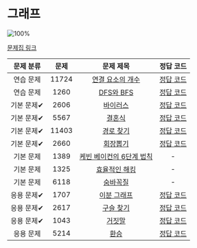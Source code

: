# 그래프

![100%](https://progress-bar.dev/10/?scale=13&title=progress&width=500&color=babaca&suffix=/13)

[문제집 링크](https://www.acmicpc.net/workbook/view/9562)

| 문제 분류 | 문제 | 문제 제목 | 정답 코드 |
| :--: | :--: | :--: | :--: |
| 연습 문제 | 11724 | [연결 요소의 개수](https://www.acmicpc.net/problem/11724) | [정답 코드](../0x18/solutions/11724.cpp) |
| 연습 문제 | 1260 | [DFS와 BFS](https://www.acmicpc.net/problem/1260) | [정답 코드](../0x18/solutions/1260.cpp) |
| 기본 문제✔ | 2606 | [바이러스](https://www.acmicpc.net/problem/2606) | [정답 코드](../0x18/solutions/2606.cpp) |
| 기본 문제✔ | 5567 | [결혼식](https://www.acmicpc.net/problem/5567) | [정답 코드](../0x18/solutions/5567.cpp) |
| 기본 문제✔ | 11403 | [경로 찾기](https://www.acmicpc.net/problem/11403) | [정답 코드](../0x18/solutions/11403.cpp) |
| 기본 문제✔ | 2660 | [회장뽑기](https://www.acmicpc.net/problem/2660) | [정답 코드](../0x18/solutions/2660.cpp) |
| 기본 문제 | 1389 | [케빈 베이컨의 6단계 법칙](https://www.acmicpc.net/problem/1389) | - |
| 기본 문제 | 1325 | [효율적인 해킹](https://www.acmicpc.net/problem/1325) | - |
| 기본 문제 | 6118 | [숨바꼭질](https://www.acmicpc.net/problem/6118) | - |
| 응용 문제✔ | 1707 | [이분 그래프](https://www.acmicpc.net/problem/1707) | [정답 코드](../0x18/solutions/1707.cpp) |
| 응용 문제✔ | 2617 | [구슬 찾기](https://www.acmicpc.net/problem/2617) | [정답 코드](../0x18/solutions/2617.cpp) |
| 응용 문제✔ | 1043 | [거짓말](https://www.acmicpc.net/problem/1043) | [정답 코드](../0x18/solutions/1043.cpp) |
| 응용 문제 | 5214 | [환승](https://www.acmicpc.net/problem/5214) | [정답 코드](../0x18/solutions/5214.cpp) |
